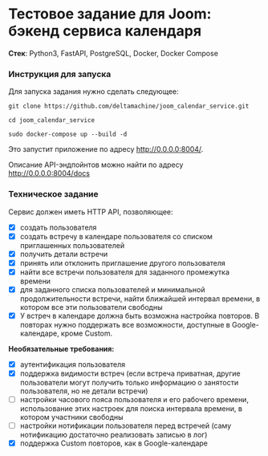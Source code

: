 # Тестовое задание для Joom: бэкенд сервиса календаря

**Стек**: Python3, FastAPI, PostgreSQL, Docker, Docker Compose

### Инструкция для запуска

Для запуска задания нужно сделать следующее:

``` 
git clone https://github.com/deltamachine/joom_calendar_service.git

cd joom_calendar_service

sudo docker-compose up --build -d
```

Это запустит приложение по адресу http://0.0.0.0:8004/.

Описание API-эндпойнтов можно найти по адресу http://0.0.0.0:8004/docs

### Техническое задание

Сервис должен иметь HTTP API, позволяющее:
- [x] создать пользователя
- [x] создать встречу в календаре пользователя со списком приглашенных пользователей
- [x] получить детали встречи
- [x] принять или отклонить приглашение другого пользователя
- [x] найти все встречи пользователя для заданного промежутка времени
- [x] для заданного списка пользователей и минимальной продолжительности встречи, найти ближайшей интервал времени, в котором все эти пользователи свободны
- [x] У встреч в календаре должна быть возможна настройка повторов. В повторах нужно поддержать все возможности, доступные в Google-календаре, кроме Сustom.

**Необязательные требования:**
 - [x] аутентификация пользователя
 - [x] поддержка видимости встреч (если встреча приватная, другие пользователи могут получить только информацию о занятости пользователя, но не детали встречи)
 - [ ] настройки часового пояса пользователя и его рабочего времени, использование этих настроек для поиска интервала времени, в котором участники свободны
 - [ ] настройки нотификации пользователя перед встречей (саму нотификацию достаточно реализовать записью в лог)
 - [x] поддержка Custom повторов, как в Google-календаре

